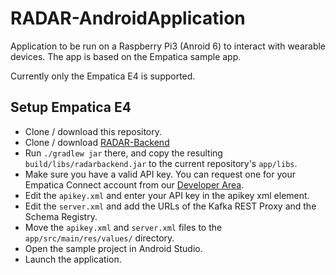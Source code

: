 # RADAR-AndroidApplication
Application to be run on a Raspberry Pi3 (Anroid 6) to interact with wearable devices. The app is based on the Empatica sample app.

Currently only the Empatica E4 is supported. 

## Setup Empatica E4

- Clone / download this repository.
- Clone / download [RADAR-Backend](https://github.com/RADAR-CNS/RADAR-Backend.git)
- Run `./gradlew jar` there, and copy the resulting `build/libs/radarbackend.jar` to the current repository's `app/libs`.
- Make sure you have a valid API key. You can request one for your Empatica Connect account from our [Developer Area][1].
- Edit the `apikey.xml` and enter your API key in the apikey xml element.
- Edit the `server.xml` and add the URLs of the Kafka REST Proxy and the Schema Registry.
- Move the `apikey.xml` and `server.xml` files to the `app/src/main/res/values/` directory.
- Open the sample project in Android Studio.
- Launch the application.

[1]: https://www.empatica.com/connect/developer.php
